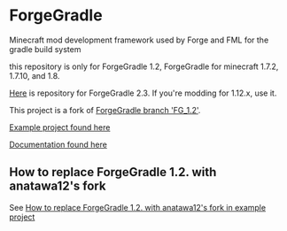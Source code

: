 ForgeGradle
===========

Minecraft mod development framework used by Forge and FML for the gradle build system

this repository is only for ForgeGradle 1.2, ForgeGradle for minecraft 1.7.2, 1.7.10, and 1.8.

[Here](https://github.com/anatawa12/ForgeGradle-2.3) is repository for ForgeGradle 2.3. If you're modding for 1.12.x, use it.

This project is a fork of [ForgeGradle branch 'FG_1.2'](https://github.com/MinecraftForge/ForgeGradle/tree/FG_1.2).

[Example project found here](https://github.com/anatawa12/ForgeGradle-example)

[Documentation found here](http://forgegradle.readthedocs.org/)

## How to replace ForgeGradle 1.2. with anatawa12's fork

See [How to replace ForgeGradle 1.2. with anatawa12's fork in example project](https://github.com/anatawa12/ForgeGradle-example#how-to-replace-forgegradle-12-with-anatawa12s-fork)

